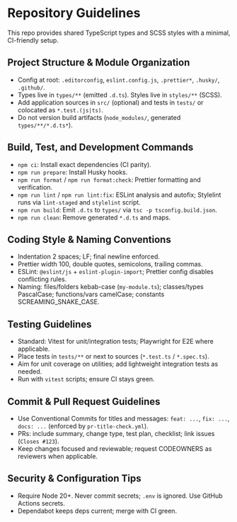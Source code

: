 # Repository Guidelines

This repo provides shared TypeScript types and SCSS styles with a minimal, CI-friendly setup.

## Project Structure & Module Organization

- Config at root: `.editorconfig`, `eslint.config.js`, `.prettier*`, `.husky/`, `.github/`.
- Types live in `types/**` (emitted `.d.ts`). Styles live in `styles/**` (SCSS).
- Add application sources in `src/` (optional) and tests in `tests/` or colocated as `*.test.(js|ts)`.
- Do not version build artifacts (`node_modules/`, generated `types/**/*.d.ts*`).

## Build, Test, and Development Commands

- `npm ci`: Install exact dependencies (CI parity).
- `npm run prepare`: Install Husky hooks.
- `npm run format` / `npm run format:check`: Prettier formatting and verification.
- `npm run lint` / `npm run lint:fix`: ESLint analysis and autofix; Stylelint runs via `lint-staged` and `stylelint` script.
- `npm run build`: Emit `.d.ts` to `types/` via `tsc -p tsconfig.build.json`.
- `npm run clean`: Remove generated `*.d.ts` and maps.

## Coding Style & Naming Conventions

- Indentation 2 spaces; LF; final newline enforced.
- Prettier width 100, double quotes, semicolons, trailing commas.
- ESLint: `@eslint/js` + `eslint-plugin-import`; Prettier config disables conflicting rules.
- Naming: files/folders kebab-case (`my-module.ts`); classes/types PascalCase; functions/vars camelCase; constants SCREAMING_SNAKE_CASE.

## Testing Guidelines

- Standard: Vitest for unit/integration tests; Playwright for E2E where applicable.
- Place tests in `tests/**` or next to sources (`*.test.ts` / `*.spec.ts`).
- Aim for unit coverage on utilities; add lightweight integration tests as needed.
- Run with `vitest` scripts; ensure CI stays green.

## Commit & Pull Request Guidelines

- Use Conventional Commits for titles and messages: `feat: ...`, `fix: ...`, `docs: ...` (enforced by `pr-title-check.yml`).
- PRs: include summary, change type, test plan, checklist; link issues (`Closes #123`).
- Keep changes focused and reviewable; request CODEOWNERS as reviewers when applicable.

## Security & Configuration Tips

- Require Node 20+. Never commit secrets; `.env` is ignored. Use GitHub Actions secrets.
- Dependabot keeps deps current; merge with CI green.
